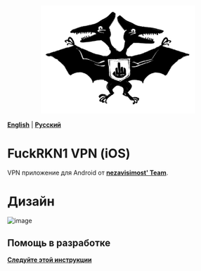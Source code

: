 <p align="center">
  <img src="./media/logofckrkn.jpg" width="350" title="FuckRKN1">
</p>

[**English**](./README.md) | [**Русский**](./README-ru.md) 

# FuckRKN1 VPN (iOS)
VPN приложение для Android от [**nezavisimost' Team**](https://github.com/nezavisimost).

<!--
# Функции

# Стек
-->

# Дизайн
![image](https://user-images.githubusercontent.com/6414316/181246606-6b245c4a-99ec-4b1d-8f40-fdd82bdc1ae3.png)

## Помощь в разработке
[**Следуйте этой инструкции**](./CONTRIBUTION-ru.md)

<!-- # Screencast -->
